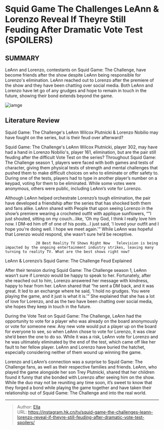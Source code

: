 # Squid Game The Challenges LeAnn &amp; Lorenzo Reveal If Theyre Still Feuding After Dramatic Vote Test (SPOILERS)


## SUMMARY 



  LeAnn and Lorenzo, contestants on Squid Game: The Challenge, have become friends after the show despite LeAnn being responsible for Lorenzo&#39;s elimination.   LeAnn reached out to Lorenzo after the premiere of the show and they have been chatting over social media.   Both LeAnn and Lorenzo have let go of any grudges and hope to remain in touch in the future, showing their bond extends beyond the game.  

![iamge](https://static1.srcdn.com/wordpress/wp-content/uploads/2023/12/squid-game_-the-challenge-s-leann-lorenzo-reveal-if-they-re-still-feuding-after-dramatic-vote-test-spoilers.jpg)

## Literature Review
Squid Game: The Challenge&#39;s LeAnn Wilcox Plutnicki &amp; Lorenzo Nobilio may have fought on the series, but is their feud over afterward?




Squid Game: The Challenge&#39;s LeAnn Wilcox Plutnicki, player 302, may have had a hand in Lorenzo Nobilio&#39;s, player 161, elimination, but are the pair still feuding after the difficult Vote Test on the series? Throughout Squid Game: The Challenge season 1, players were faced with both games and tests of character, giving them physical tests of strength and mental challenges that pushed them to make difficult choices on who to eliminate or offer safety to. During one of the tests, players had to type in another player’s number on a keypad, voting for them to be eliminated. While some votes were anonymous, others were public, including LeAnn’s vote for Lorenzo.




Although LeAnn helped orchestrate Lorenzo’s tough elimination, the pair have developed a friendship after the series that has shocked both them and fans alike. LeAnn shared with People that upon seeing Lorenzo in the show’s premiere wearing a crocheted outfit with applique sunflowers, “&#34;I just shouted, sitting on my couch…like, &#39;Oh my God, I think I really love him now. I DM-ed him off of one of his posts…I just said, &#39;I loved your outfit and I hope you&#39;re doing well. I hope we meet again.&#39;” While LeAnn was hopeful that Lorenzo would respond, she wasn’t sure he’d be receptive.

                  20 Best Reality TV Shows Right Now   Television is being impacted by the ongoing entertainment industry strikes, leaving many turning to reality TV. What are the best shows right now?    


 LeAnn &amp; Lorenzo’s Squid Game: The Challenge Feud Explained 
          




After their tension during Squid Game: The Challenge season 1, LeAnn wasn’t sure if Lorenzo would be happy to speak to her. Fortunately, after she reached out to him, Lorenzo answered her message with kindness, happy to hear from her. LeAnn shared that “he sent a DM back, and it was great. It led to an exchange where he said, &#39;I hold no grudges. You were playing the game, and it just is what it is.’” She explained that she has a lot of love for Lorenzo, and as the two have been chatting over social media, she hopes they keep in touch in the future.


 

During the Vote Test on Squid Game: The Challenge, LeAnn had the opportunity to vote for a player who was already on the board anonymously or vote for someone new. Any new vote would put a player up on the board for everyone to see, so when LeAnn chose to vote for Lorenzo, it was clear she’d been the one to do so. While it was a risk, LeAnn vote for Lorenzo and he was ultimately eliminated by the end of the test, which came off like her fault to her fellow player. LeAnn and Lorenzo have buried the hatchet, especially considering neither of them wound up winning the game.




Lorenzo and LeAnn’s connection was a surprise to Squid Game: The Challenge fans, as well as their respective families and friends. LeAnn, who played the game alongside her son Trey Plutnicki, shared that her children found it funny that she bonded with Lorenzo after seeing him on the show. While the duo may not be reuniting any time soon, it’s sweet to know that they forged a bond while playing the game together and have taken their relationship out of Squid Game: The Challenge and into the real world.



---

> Author: [Ella](https://instagram.hk.cn/)  
> URL: https://instagram.hk.cn/tv/squid-game-the-challenges-leann-lorenzo-reveal-if-theyre-still-feuding-after-dramatic-vote-test-spoilers/  

